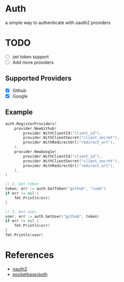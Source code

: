 # Auth
a simple way to authenticate with oauth2 providers

# TODO
- [ ] jwt token support
- [ ] Add more providers

## Supported Providers
- [x] Github
- [x] Google

## Example
```go
auth.RegisterProviders(
	provider.NewGithub(
		provider.WithClientId("client_id"), 
		provider.WithClientSecret("client_secret"),
		provider.WithRedirectUrl("redirect_url"),
	),
	provider.NewGoogle(
		provider.WithClientId("client_id"),
		provider.WithClientSecret("client_secret"),
		provider.WithRedirectUrl("redirect_url"),
	),
)

// 2. Get token
token, err := auth.GetToken("github", "code")
if err != nil {
	fmt.Println(err)
}

// 3. Get user
user, err := auth.GetUser("github", token)
if err != nil {
	fmt.Println(err)
}
fmt.Println(user)
```

# References
- [oauth2](golang.org/x/oauth2)
- [pocketbase/auth](https://github.com/pocketbase/pocketbase/tree/master/tools/auth)
